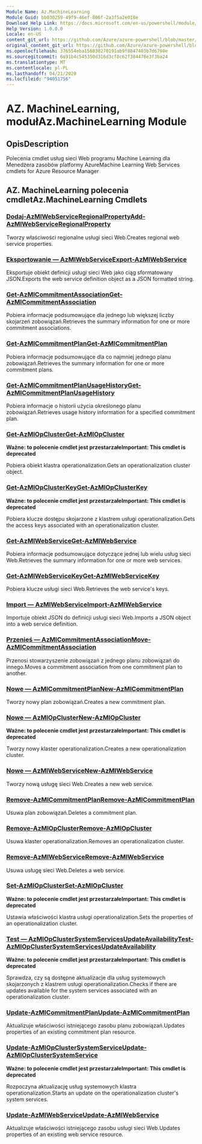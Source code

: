 ```yaml
---
Module Name: Az.MachineLearning
Module Guid: bb030259-49f9-46ef-806f-2a3f5a2e018e
Download Help Link: https://docs.microsoft.com/en-us/powershell/module/az.machinelearning
Help Version: 1.0.0.0
Locale: en-US
content_git_url: https://github.com/Azure/azure-powershell/blob/master/src/MachineLearning/MachineLearning/help/Az.MachineLearning.md
original_content_git_url: https://github.com/Azure/azure-powershell/blob/master/src/MachineLearning/MachineLearning/help/Az.MachineLearning.md
ms.openlocfilehash: 376554eba156838270191ab9f8847403b7d6798e
ms.sourcegitcommit: 6a91b4c545350d316d3cf8c62f384478e3f3ba24
ms.translationtype: MT
ms.contentlocale: pl-PL
ms.lasthandoff: 04/21/2020
ms.locfileid: "94051756"
---
```

# <span data-ttu-id="1db89-101">AZ. MachineLearning, moduł</span><span class="sxs-lookup"><span data-stu-id="1db89-101">Az.MachineLearning Module</span></span>
## <span data-ttu-id="1db89-102">Opis</span><span class="sxs-lookup"><span data-stu-id="1db89-102">Description</span></span>
<span data-ttu-id="1db89-103">Polecenia cmdlet usług sieci Web programu Machine Learning dla Menedżera zasobów platformy Azure</span><span class="sxs-lookup"><span data-stu-id="1db89-103">Machine Learning Web Services cmdlets for Azure Resource Manager</span></span>

## <span data-ttu-id="1db89-104">AZ. MachineLearning polecenia cmdlet</span><span class="sxs-lookup"><span data-stu-id="1db89-104">Az.MachineLearning Cmdlets</span></span>
### [<span data-ttu-id="1db89-105">Dodaj-AzMlWebServiceRegionalProperty</span><span class="sxs-lookup"><span data-stu-id="1db89-105">Add-AzMlWebServiceRegionalProperty</span></span>](Add-AzMlWebServiceRegionalProperty.md)
<span data-ttu-id="1db89-106">Tworzy właściwości regionalne usługi sieci Web.</span><span class="sxs-lookup"><span data-stu-id="1db89-106">Creates regional web service properties.</span></span>

### [<span data-ttu-id="1db89-107">Eksportowanie — AzMlWebService</span><span class="sxs-lookup"><span data-stu-id="1db89-107">Export-AzMlWebService</span></span>](Export-AzMlWebService.md)
<span data-ttu-id="1db89-108">Eksportuje obiekt definicji usługi sieci Web jako ciąg sformatowany JSON.</span><span class="sxs-lookup"><span data-stu-id="1db89-108">Exports the web service definition object as a JSON formatted string.</span></span>

### [<span data-ttu-id="1db89-109">Get-AzMlCommitmentAssociation</span><span class="sxs-lookup"><span data-stu-id="1db89-109">Get-AzMlCommitmentAssociation</span></span>](Get-AzMlCommitmentAssociation.md)
<span data-ttu-id="1db89-110">Pobiera informacje podsumowujące dla jednego lub większej liczby skojarzeń zobowiązań.</span><span class="sxs-lookup"><span data-stu-id="1db89-110">Retrieves the summary information for one or more commitment associations.</span></span>

### [<span data-ttu-id="1db89-111">Get-AzMlCommitmentPlan</span><span class="sxs-lookup"><span data-stu-id="1db89-111">Get-AzMlCommitmentPlan</span></span>](Get-AzMlCommitmentPlan.md)
<span data-ttu-id="1db89-112">Pobiera informacje podsumowujące dla co najmniej jednego planu zobowiązań.</span><span class="sxs-lookup"><span data-stu-id="1db89-112">Retrieves the summary information for one or more commitment plans.</span></span>

### [<span data-ttu-id="1db89-113">Get-AzMlCommitmentPlanUsageHistory</span><span class="sxs-lookup"><span data-stu-id="1db89-113">Get-AzMlCommitmentPlanUsageHistory</span></span>](Get-AzMlCommitmentPlanUsageHistory.md)
<span data-ttu-id="1db89-114">Pobiera informacje o historii użycia określonego planu zobowiązań.</span><span class="sxs-lookup"><span data-stu-id="1db89-114">Retrieves usage history information for a specified commitment plan.</span></span>

### [<span data-ttu-id="1db89-115">Get-AzMlOpCluster</span><span class="sxs-lookup"><span data-stu-id="1db89-115">Get-AzMlOpCluster</span></span>](Get-AzMlOpCluster.md)
<span data-ttu-id="1db89-116">**Ważne: to polecenie cmdlet jest przestarzałe**</span><span class="sxs-lookup"><span data-stu-id="1db89-116">**Important: This cmdlet is deprecated**</span></span>

<span data-ttu-id="1db89-117">Pobiera obiekt klastra operationalization.</span><span class="sxs-lookup"><span data-stu-id="1db89-117">Gets an operationalization cluster object.</span></span>

### [<span data-ttu-id="1db89-118">Get-AzMlOpClusterKey</span><span class="sxs-lookup"><span data-stu-id="1db89-118">Get-AzMlOpClusterKey</span></span>](Get-AzMlOpClusterKey.md)
<span data-ttu-id="1db89-119">**Ważne: to polecenie cmdlet jest przestarzałe**</span><span class="sxs-lookup"><span data-stu-id="1db89-119">**Important: This cmdlet is deprecated**</span></span>

<span data-ttu-id="1db89-120">Pobiera klucze dostępu skojarzone z klastrem usługi operationalization.</span><span class="sxs-lookup"><span data-stu-id="1db89-120">Gets the access keys associated with an operationalization cluster.</span></span>

### [<span data-ttu-id="1db89-121">Get-AzMlWebService</span><span class="sxs-lookup"><span data-stu-id="1db89-121">Get-AzMlWebService</span></span>](Get-AzMlWebService.md)
<span data-ttu-id="1db89-122">Pobiera informacje podsumowujące dotyczące jednej lub wielu usług sieci Web.</span><span class="sxs-lookup"><span data-stu-id="1db89-122">Retrieves the summary information for one or more web services.</span></span>

### [<span data-ttu-id="1db89-123">Get-AzMlWebServiceKey</span><span class="sxs-lookup"><span data-stu-id="1db89-123">Get-AzMlWebServiceKey</span></span>](Get-AzMlWebServiceKey.md)
<span data-ttu-id="1db89-124">Pobiera klucze usługi sieci Web.</span><span class="sxs-lookup"><span data-stu-id="1db89-124">Retrieves the web service's keys.</span></span>

### [<span data-ttu-id="1db89-125">Import — AzMlWebService</span><span class="sxs-lookup"><span data-stu-id="1db89-125">Import-AzMlWebService</span></span>](Import-AzMlWebService.md)
<span data-ttu-id="1db89-126">Importuje obiekt JSON do definicji usługi sieci Web.</span><span class="sxs-lookup"><span data-stu-id="1db89-126">Imports a JSON object into a web service definition.</span></span>

### [<span data-ttu-id="1db89-127">Przenieś — AzMlCommitmentAssociation</span><span class="sxs-lookup"><span data-stu-id="1db89-127">Move-AzMlCommitmentAssociation</span></span>](Move-AzMlCommitmentAssociation.md)
<span data-ttu-id="1db89-128">Przenosi stowarzyszenie zobowiązań z jednego planu zobowiązań do innego.</span><span class="sxs-lookup"><span data-stu-id="1db89-128">Moves a commitment association from one commitment plan to another.</span></span>

### [<span data-ttu-id="1db89-129">Nowe — AzMlCommitmentPlan</span><span class="sxs-lookup"><span data-stu-id="1db89-129">New-AzMlCommitmentPlan</span></span>](New-AzMlCommitmentPlan.md)
<span data-ttu-id="1db89-130">Tworzy nowy plan zobowiązań.</span><span class="sxs-lookup"><span data-stu-id="1db89-130">Creates a new commitment plan.</span></span>

### [<span data-ttu-id="1db89-131">Nowe — AzMlOpCluster</span><span class="sxs-lookup"><span data-stu-id="1db89-131">New-AzMlOpCluster</span></span>](New-AzMlOpCluster.md)
<span data-ttu-id="1db89-132">**Ważne: to polecenie cmdlet jest przestarzałe**</span><span class="sxs-lookup"><span data-stu-id="1db89-132">**Important: This cmdlet is deprecated**</span></span>

<span data-ttu-id="1db89-133">Tworzy nowy klaster operationalization.</span><span class="sxs-lookup"><span data-stu-id="1db89-133">Creates a new operationalization cluster.</span></span>

### [<span data-ttu-id="1db89-134">Nowe — AzMlWebService</span><span class="sxs-lookup"><span data-stu-id="1db89-134">New-AzMlWebService</span></span>](New-AzMlWebService.md)
<span data-ttu-id="1db89-135">Tworzy nową usługę sieci Web.</span><span class="sxs-lookup"><span data-stu-id="1db89-135">Creates a new web service.</span></span>

### [<span data-ttu-id="1db89-136">Remove-AzMlCommitmentPlan</span><span class="sxs-lookup"><span data-stu-id="1db89-136">Remove-AzMlCommitmentPlan</span></span>](Remove-AzMlCommitmentPlan.md)
<span data-ttu-id="1db89-137">Usuwa plan zobowiązań.</span><span class="sxs-lookup"><span data-stu-id="1db89-137">Deletes a commitment plan.</span></span>

### [<span data-ttu-id="1db89-138">Remove-AzMlOpCluster</span><span class="sxs-lookup"><span data-stu-id="1db89-138">Remove-AzMlOpCluster</span></span>](Remove-AzMlOpCluster.md)
<span data-ttu-id="1db89-139">Usuwa klaster operationalization.</span><span class="sxs-lookup"><span data-stu-id="1db89-139">Removes an operationalization cluster.</span></span>

### [<span data-ttu-id="1db89-140">Remove-AzMlWebService</span><span class="sxs-lookup"><span data-stu-id="1db89-140">Remove-AzMlWebService</span></span>](Remove-AzMlWebService.md)
<span data-ttu-id="1db89-141">Usuwa usługę sieci Web.</span><span class="sxs-lookup"><span data-stu-id="1db89-141">Deletes a web service.</span></span>

### [<span data-ttu-id="1db89-142">Set-AzMlOpCluster</span><span class="sxs-lookup"><span data-stu-id="1db89-142">Set-AzMlOpCluster</span></span>](Set-AzMlOpCluster.md)
<span data-ttu-id="1db89-143">**Ważne: to polecenie cmdlet jest przestarzałe**</span><span class="sxs-lookup"><span data-stu-id="1db89-143">**Important: This cmdlet is deprecated**</span></span>

<span data-ttu-id="1db89-144">Ustawia właściwości klastra usługi operationalization.</span><span class="sxs-lookup"><span data-stu-id="1db89-144">Sets the properties of an operationalization cluster.</span></span>

### [<span data-ttu-id="1db89-145">Test — AzMlOpClusterSystemServicesUpdateAvailability</span><span class="sxs-lookup"><span data-stu-id="1db89-145">Test-AzMlOpClusterSystemServicesUpdateAvailability</span></span>](Test-AzMlOpClusterSystemServicesUpdateAvailability.md)
<span data-ttu-id="1db89-146">**Ważne: to polecenie cmdlet jest przestarzałe**</span><span class="sxs-lookup"><span data-stu-id="1db89-146">**Important: This cmdlet is deprecated**</span></span>

<span data-ttu-id="1db89-147">Sprawdza, czy są dostępne aktualizacje dla usług systemowych skojarzonych z klastrem usługi operationalization.</span><span class="sxs-lookup"><span data-stu-id="1db89-147">Checks if there are updates available for the system services associated with an operationalization cluster.</span></span>

### [<span data-ttu-id="1db89-148">Update-AzMlCommitmentPlan</span><span class="sxs-lookup"><span data-stu-id="1db89-148">Update-AzMlCommitmentPlan</span></span>](Update-AzMlCommitmentPlan.md)
<span data-ttu-id="1db89-149">Aktualizuje właściwości istniejącego zasobu planu zobowiązań.</span><span class="sxs-lookup"><span data-stu-id="1db89-149">Updates properties of an existing commitment plan resource.</span></span>

### [<span data-ttu-id="1db89-150">Update-AzMlOpClusterSystemService</span><span class="sxs-lookup"><span data-stu-id="1db89-150">Update-AzMlOpClusterSystemService</span></span>](Update-AzMlOpClusterSystemService.md)
<span data-ttu-id="1db89-151">**Ważne: to polecenie cmdlet jest przestarzałe**</span><span class="sxs-lookup"><span data-stu-id="1db89-151">**Important: This cmdlet is deprecated**</span></span>

<span data-ttu-id="1db89-152">Rozpoczyna aktualizację usług systemowych klastra operationalization.</span><span class="sxs-lookup"><span data-stu-id="1db89-152">Starts an update on the operationalization cluster's system services.</span></span>

### [<span data-ttu-id="1db89-153">Update-AzMlWebService</span><span class="sxs-lookup"><span data-stu-id="1db89-153">Update-AzMlWebService</span></span>](Update-AzMlWebService.md)
<span data-ttu-id="1db89-154">Aktualizuje właściwości istniejącego zasobu usługi sieci Web.</span><span class="sxs-lookup"><span data-stu-id="1db89-154">Updates properties of an existing web service resource.</span></span>


